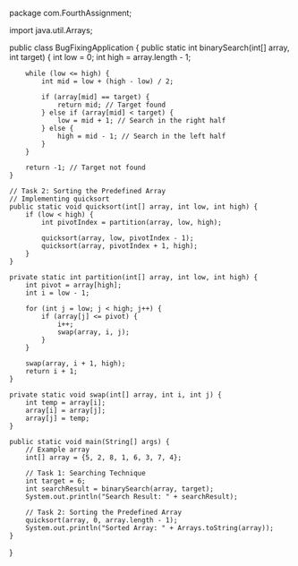 package com.FourthAssignment;

import java.util.Arrays;

public class BugFixingApplication {
   public static int binarySearch(int[] array, int target) {
        int low = 0;
        int high = array.length - 1;
 
        while (low <= high) {
            int mid = low + (high - low) / 2;
 
            if (array[mid] == target) {
                return mid; // Target found
            } else if (array[mid] < target) {
                low = mid + 1; // Search in the right half
            } else {
                high = mid - 1; // Search in the left half
            }
        }
 
        return -1; // Target not found
    }
 
    // Task 2: Sorting the Predefined Array
    // Implementing quicksort
    public static void quicksort(int[] array, int low, int high) {
        if (low < high) {
            int pivotIndex = partition(array, low, high);
 
            quicksort(array, low, pivotIndex - 1);
            quicksort(array, pivotIndex + 1, high);
        }
    }
 
    private static int partition(int[] array, int low, int high) {
        int pivot = array[high];
        int i = low - 1;
 
        for (int j = low; j < high; j++) {
            if (array[j] <= pivot) {
                i++;
                swap(array, i, j);
            }
        }
 
        swap(array, i + 1, high);
        return i + 1;
    }
 
    private static void swap(int[] array, int i, int j) {
        int temp = array[i];
        array[i] = array[j];
        array[j] = temp;
    }
 
    public static void main(String[] args) {
        // Example array
        int[] array = {5, 2, 8, 1, 6, 3, 7, 4};
 
        // Task 1: Searching Technique
        int target = 6;
        int searchResult = binarySearch(array, target);
        System.out.println("Search Result: " + searchResult);
 
        // Task 2: Sorting the Predefined Array
        quicksort(array, 0, array.length - 1);
        System.out.println("Sorted Array: " + Arrays.toString(array));
    }
}
